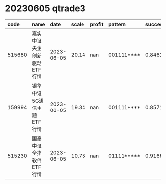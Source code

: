 
# 20230605 qtrade3
 | code | name | date | scale | profit | pattern | success_rate | success_cnt | fund_cnt | 
 | :----- | :----- | :----- | :----- | :----- | :----- | :----- | :----- | :----- | 
 | 515680 | 嘉实中证央企创新驱动ETF行情 | 2023-06-05 | 20.14 | nan | 001111**** | 0.8461538461538461 | 11 | 13 | 
 | 159994 | 银华中证5G通信主题ETF行情 | 2023-06-05 | 19.34 | nan | 001111**** | 0.8571428571428571 | 12 | 14 | 
 | 515230 | 国泰中证全指软件ETF行情 | 2023-06-05 | 10.73 | nan | 01111***** | 0.9166666666666666 | 11 | 12 | 
